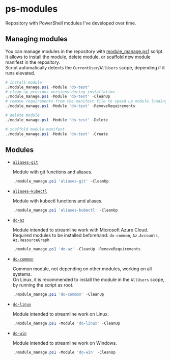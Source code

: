 # ps-modules

Repository with PowerShell modules I've developed over time.

## Managing modules

You can manage modules in the repository with [module_manage.ps1](./module_manage.ps1) script.  
It allows to install the module, delete module, or scaffold new module manifest in the repository.  
Script automatically detects the `CurrentUser`/`AllUsers` scope, depending if it runs elevated.

``` PowerShell
# install module
./module_manage.ps1 -Module 'do-test'
# clean up previous versions during installation
./module_manage.ps1 -Module 'do-test' -CleanUp
# remove requirements from the manifest file to speed up module loading
./module_manage.ps1 -Module 'do-test' -RemoveRequirements

# delete module
./module_manage.ps1 -Module 'do-test' -Delete

# scaffold module manifest
./module_manage.ps1 -Module 'do-test' -Create
```

## Modules

- [`aliases-git`](docs/aliases_git.md)

  Module with git functions and aliases.

  ``` PowerShell
  ./module_manage.ps1 'aliases-git' -CleanUp
  ```

- [`aliases-kubectl`](docs/aliases_kubectl.md)

  Module with kubectl functions and aliases.

  ``` PowerShell
  ./module_manage.ps1 'aliases-kubectl' -CleanUp
  ```

- [`do-az`](docs/do_az.md)

  Module intended to streamline work with Microsoft Azure Cloud.  
  Required modules to be installed beforehand: `do-common`, `Az.Accounts`, `Az.ResourceGraph`

  ``` PowerShell
  ./module_manage.ps1 'do-az' -CleanUp -RemoveRequirements
  ```

- [`do-common`](docs/do_common.md)

  Common module, not depending on other modules, working on all systems.  
  On Linux, it is recommended to install the module in the `AllUsers` scope, by running the script as root.

  ``` PowerShell
  ./module_manage.ps1 'do-common' -CleanUp
  ```

- [`do-linux`](docs/do_linux.md)

  Module intended to streamline work on Linux.

  ``` PowerShell
  ./module_manage.ps1 -Module 'do-linux' -CleanUp
  ```

- [`do-win`](docs/do_win.md)

  Module intended to streamline work on Windows.

  ``` PowerShell
  ./module_manage.ps1 -Module 'do-win' -CleanUp
  ```

